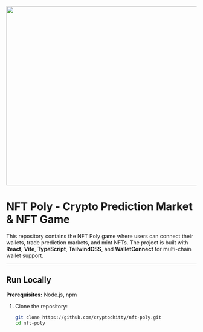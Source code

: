 <div align="center">
<img width="1200" height="475" alt="NFT Poly Banner" src="https://github.com/user-attachments/assets/0aa67016-6eaf-458a-adb2-6e31a0763ed6" />
</div>

# NFT Poly - Crypto Prediction Market & NFT Game

This repository contains the NFT Poly game where users can connect their wallets, trade prediction markets, and mint NFTs. The project is built with **React**, **Vite**, **TypeScript**, **TailwindCSS**, and **WalletConnect** for multi-chain wallet support.

---

## Run Locally

**Prerequisites:** Node.js, npm  

1. Clone the repository:  
   ```bash
   git clone https://github.com/cryptochitty/nft-poly.git
   cd nft-poly

